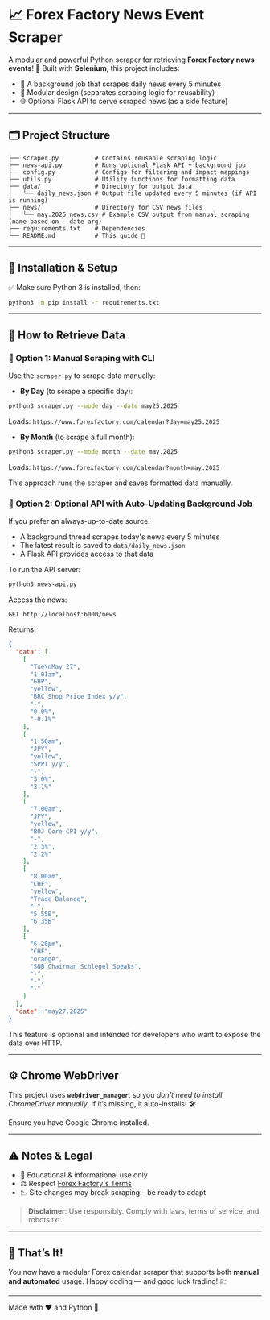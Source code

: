 # 📈 Forex Factory News Event Scraper

A modular and powerful Python scraper for retrieving **Forex Factory news events**! 🚀 Built with **Selenium**, this project includes:

- 🔄 A background job that scrapes daily news every 5 minutes
- 🧩 Modular design (separates scraping logic for reusability)
- 🌐 Optional Flask API to serve scraped news (as a side feature)

---

## 🗂 Project Structure

```
├── scraper.py          # Contains reusable scraping logic
├── news-api.py         # Runs optional Flask API + background job
├── config.py           # Configs for filtering and impact mappings
├── utils.py            # Utility functions for formatting data
├── data/               # Directory for output data
│   └── daily_news.json # Output file updated every 5 minutes (if API is running)
├── news/               # Directory for CSV news files
│   └── may.2025_news.csv # Example CSV output from manual scraping (name based on --date arg)
├── requirements.txt    # Dependencies
└── README.md           # This guide 📘
```

---

## 🧰 Installation & Setup

✅ Make sure Python 3 is installed, then:

```bash
python3 -m pip install -r requirements.txt
```

---

## 📅 How to Retrieve Data

### 🔹 Option 1: Manual Scraping with CLI

Use the `scraper.py` to scrape data manually:

- **By Day** (to scrape a specific day):
```bash
python3 scraper.py --mode day --date may25.2025
```
Loads: `https://www.forexfactory.com/calendar?day=may25.2025`

- **By Month** (to scrape a full month):
```bash
python3 scraper.py --mode month --date may.2025
```
Loads: `https://www.forexfactory.com/calendar?month=may.2025`

This approach runs the scraper and saves formatted data manually.

### 🔹 Option 2: Optional API with Auto-Updating Background Job

If you prefer an always-up-to-date source:
- A background thread scrapes today's news every 5 minutes
- The latest result is saved to `data/daily_news.json`
- A Flask API provides access to that data

To run the API server:
```bash
python3 news-api.py
```

Access the news:
```
GET http://localhost:6000/news
```

Returns:
```json
{
  "data": [
    [
      "Tue\nMay 27",
      "1:01am",
      "GBP",
      "yellow",
      "BRC Shop Price Index y/y",
      "-",
      "0.0%",
      "-0.1%"
    ],
    [
      "1:50am",
      "JPY",
      "yellow",
      "SPPI y/y",
      "-",
      "3.0%",
      "3.1%"
    ],
    [
      "7:00am",
      "JPY",
      "yellow",
      "BOJ Core CPI y/y",
      "-",
      "2.3%",
      "2.2%"
    ],
    [
      "8:00am",
      "CHF",
      "yellow",
      "Trade Balance",
      "-",
      "5.55B",
      "6.35B"
    ],
    [
      "6:20pm",
      "CHF",
      "orange",
      "SNB Chairman Schlegel Speaks",
      "-",
      "-",
      "-"
    ]
  ],
  "date": "may27.2025"
}
```

This feature is optional and intended for developers who want to expose the data over HTTP.

---

## ⚙️ Chrome WebDriver

This project uses **`webdriver_manager`**, so you *don't need to install ChromeDriver manually*. If it’s missing, it auto-installs! 🛠️

Ensure you have Google Chrome installed.

---

## ⚠️ Notes & Legal

- 🧠 Educational & informational use only
- ⚖️ Respect [Forex Factory's Terms](https://www.forexfactory.com/)
- 📉 Site changes may break scraping – be ready to adapt

> **Disclaimer**: Use responsibly. Comply with laws, terms of service, and robots.txt.

---

## 🎉 That’s It!
You now have a modular Forex calendar scraper that supports both **manual and automated** usage. Happy coding — and good luck trading! 💹

---

Made with ❤️ and Python 🐍